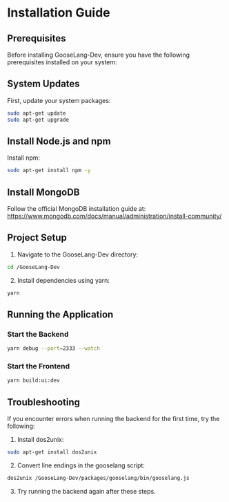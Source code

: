 # Installation Guide

## Prerequisites

Before installing GooseLang-Dev, ensure you have the following prerequisites installed on your system:

## System Updates

First, update your system packages:

```bash
sudo apt-get update
sudo apt-get upgrade
```

## Install Node.js and npm

Install npm:

```bash
sudo apt-get install npm -y
```

## Install MongoDB

Follow the official MongoDB installation guide at: https://www.mongodb.com/docs/manual/administration/install-community/

## Project Setup

1. Navigate to the GooseLang-Dev directory:
```bash
cd /GooseLang-Dev
```

2. Install dependencies using yarn:
```bash
yarn
```

## Running the Application

### Start the Backend
```bash
yarn debug --port=2333 --watch
```

### Start the Frontend
```bash
yarn build:ui:dev
```

## Troubleshooting

If you encounter errors when running the backend for the first time, try the following:

1. Install dos2unix:
```bash
sudo apt-get install dos2unix
```

2. Convert line endings in the gooselang script:
```bash
dos2unix /GooseLang-Dev/packages/gooselang/bin/gooselang.js
```

3. Try running the backend again after these steps.
